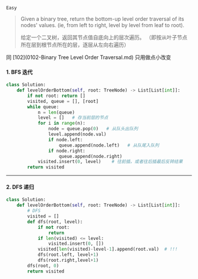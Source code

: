 `Easy` 

> Given a binary tree, return the bottom-up level order traversal of its nodes' values. (ie, from left to right, level by level from leaf to root).
>
> 给定一个二叉树，返回其节点值自底向上的层次遍历。 （即按从叶子节点所在层到根节点所在的层，逐层从左向右遍历）

同 [102](0102-Binary Tree Level Order Traversal.md) 只用做点小改变

#### 1. BFS 迭代

```python
class Solution:
    def levelOrderBottom(self, root: TreeNode) -> List[List[int]]:
        if not root: return []
        visited, queue = [], [root]
        while queue:
            n = len(queue)
            level = []   # 存当前层的节点
            for i in range(n):
                node = queue.pop(0)   # 从队头出队列
                level.append(node.val)
                if node.left:
                    queue.append(node.left)   # 从队尾入队列
                if node.right:
                    queue.append(node.right)
            visited.insert(0, level)    # 往前插，或者往后插最后反转结果
        return visited
```

---

#### 2. DFS 递归

```python
class Solution:
    def levelOrderBottom(self, root: TreeNode) -> List[List[int]]:
        # DFS
        visited = []
        def dfs(root, level):
            if not root:
                return
            if len(visited) <= level:
                visited.insert(0, [])
            visited[len(visited)-level-1].append(root.val)  # !!!
            dfs(root.left, level+1)
            dfs(root.right,level+1)
        dfs(root, 0)
        return visited
```

